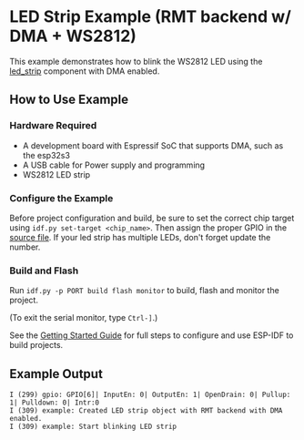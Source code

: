 # LED Strip Example (RMT backend w/ DMA + WS2812)

This example demonstrates how to blink the WS2812 LED using the [led_strip](https://components.espressif.com/component/espressif/led_strip) component with DMA enabled.

## How to Use Example

### Hardware Required

* A development board with Espressif SoC that supports DMA, such as the esp32s3
* A USB cable for Power supply and programming
* WS2812 LED strip

### Configure the Example

Before project configuration and build, be sure to set the correct chip target using `idf.py set-target <chip_name>`. Then assign the proper GPIO in the [source file](main/led_strip_rmt_ws2812_main.c). If your led strip has multiple LEDs, don't forget update the number.

### Build and Flash

Run `idf.py -p PORT build flash monitor` to build, flash and monitor the project.

(To exit the serial monitor, type ``Ctrl-]``.)

See the [Getting Started Guide](https://docs.espressif.com/projects/esp-idf/en/latest/get-started/index.html) for full steps to configure and use ESP-IDF to build projects.

## Example Output

```text
I (299) gpio: GPIO[6]| InputEn: 0| OutputEn: 1| OpenDrain: 0| Pullup: 1| Pulldown: 0| Intr:0
I (309) example: Created LED strip object with RMT backend with DMA enabled.
I (309) example: Start blinking LED strip
```
